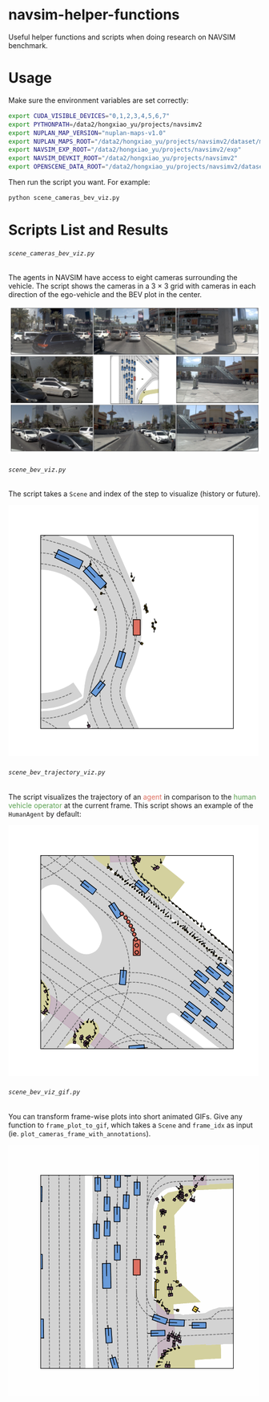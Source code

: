 # navsim-helper-functions
Useful helper functions and scripts when doing research on NAVSIM benchmark.

# Usage

Make sure the environment variables are set correctly:

```bash
export CUDA_VISIBLE_DEVICES="0,1,2,3,4,5,6,7"
export PYTHONPATH=/data2/hongxiao_yu/projects/navsimv2
export NUPLAN_MAP_VERSION="nuplan-maps-v1.0"
export NUPLAN_MAPS_ROOT="/data2/hongxiao_yu/projects/navsimv2/dataset/maps"
export NAVSIM_EXP_ROOT="/data2/hongxiao_yu/projects/navsimv2/exp"
export NAVSIM_DEVKIT_ROOT="/data2/hongxiao_yu/projects/navsimv2"
export OPENSCENE_DATA_ROOT="/data2/hongxiao_yu/projects/navsimv2/dataset"
```

Then run the script you want. For example:

```bash
python scene_cameras_bev_viz.py
```

# Scripts List and Results

###### `scene_cameras_bev_viz.py`

The agents in NAVSIM have access to eight cameras surrounding the vehicle. The script shows the cameras in a 3 $\times$ 3 grid with cameras in each direction of the ego-vehicle and the BEV plot in the center. 

![image](assets/cameras_and_bev.png)

###### `scene_bev_viz.py`

The script takes a `Scene` and index of the step to visualize (history or future). 

![image](assets/bev.png)

###### `scene_bev_trajectory_viz.py`

The script visualizes the trajectory of an <span style="color:#DE7061">agent</span> in comparison to the <span style="color:#59a14f">human vehicle operator</span> at the current frame. This script shows an example of the `HumanAgent` by default:

![image](assets/bev_and_trajectory.png)

###### `scene_bev_viz_gif.py`

You can transform frame-wise plots into short animated GIFs. Give any function to `frame_plot_to_gif`, which takes a `Scene` and `frame_idx` as input (ie. `plot_cameras_frame_with_annotations`).

![image](assets/a87958f3b6b75845.gif)


